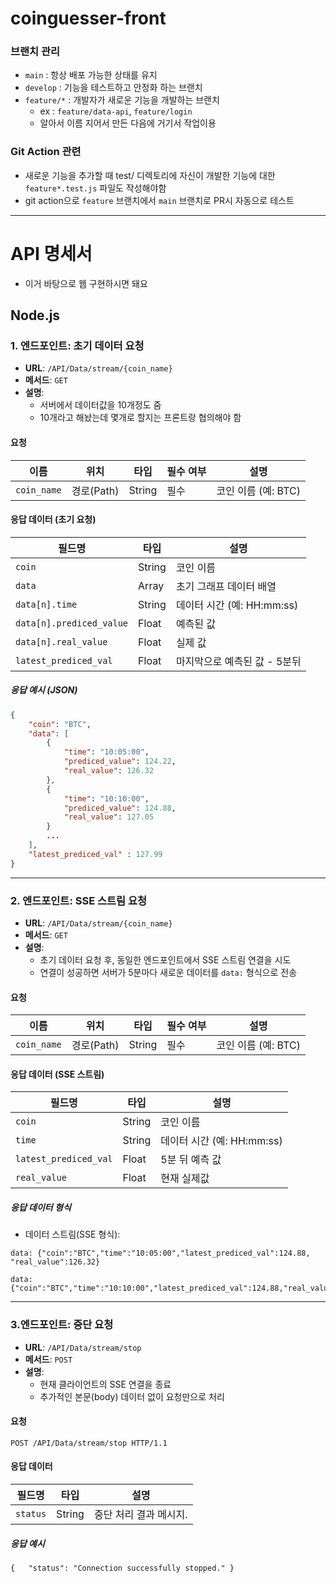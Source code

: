 # coinguesser-front

### 브랜치 관리
- `main` : 항상 배포 가능한 상태를 유지
- `develop` : 기능을 테스트하고 안정화 하는 브랜치
- `feature/*` : 개발자가 새로운 기능을 개발하는 브랜치
    - ex : `feature/data-api`, `feature/login`
    - 알아서 이름 지어서 만든 다음에 거기서 작업이용

### Git Action 관련
- 새로운 기능을 추가할 때 test/ 디렉토리에 자신이 개발한 기능에 대한 `feature*.test.js` 파일도 작성해야함
- git action으로 `feature` 브랜치에서 `main` 브랜치로 PR시 자동으로 테스트



---
# API 명세서 
-  이거 바탕으로 웹 구현하시면 돼요
  
## Node.js
### **1. 엔드포인트: 초기 데이터 요청**
- **URL**: `/API/Data/stream/{coin_name}`
- **메서드**: `GET`
- **설명**:  
  - 서버에서 데이터값을 10개정도 줌
  - 10개라고 해놨는데 몇개로 할지는 프론트랑 협의해야 함

#### **요청**
| 이름          | 위치       | 타입     | 필수 여부 | 설명             |
| ----------- | -------- | ------ | ----- | -------------- |
| `coin_name` | 경로(Path) | String | 필수    | 코인 이름 (예: BTC) |

#### **응답 데이터 (초기 요청)**
| 필드명                      | 타입     | 설명                   |
| ------------------------ | ------ | -------------------- |
| `coin`                   | String | 코인 이름                |
| `data`                   | Array  | 초기 그래프 데이터 배열        |
| `data[n].time`           | String | 데이터 시간 (예: HH:mm:ss) |
| `data[n].prediced_value` | Float  | 예측된 값                |
| `data[n].real_value`     | Float  | 실제 값                 |
| `latest_prediced_val`    | Float  | 마지막으로 예측된 값 - 5분뒤    |

##### **응답 예시 (JSON)**
```json
{
    "coin": "BTC",
    "data": [
        {
            "time": "10:05:00",
            "prediced_value": 124.22,
            "real_value": 126.32
        },
        {
            "time": "10:10:00",
            "prediced_value": 124.88,
            "real_value": 127.05
        }
        ...
    ],
    "latest_prediced_val" : 127.99
}
```
---
### **2. 엔드포인트: SSE 스트림 요청**
- **URL**: `/API/Data/stream/{coin_name}`
- **메서드**: `GET`
- **설명**:  
  - 초기 데이터 요청 후, 동일한 엔드포인트에서 SSE 스트림 연결을 시도
  - 연결이 성공하면 서버가 5분마다 새로운 데이터를 `data:` 형식으로 전송

#### **요청**
| 이름          | 위치       | 타입   | 필수 여부 | 설명                  |
|---------------|------------|--------|-----------|-----------------------|
| `coin_name`   | 경로(Path) | String | 필수      | 코인 이름 (예: BTC)   |

#### **응답 데이터 (SSE 스트림)**
| 필드명                   | 타입     | 설명                   |
| --------------------- | ------ | -------------------- |
| `coin`                | String | 코인 이름                |
| `time`                | String | 데이터 시간 (예: HH:mm:ss) |
| `latest_prediced_val` | Float  | 5분 뒤 예측 값            |
| `real_value`          | Float  | 현재 실제값               |

##### **응답 데이터 형식**
- 데이터 스트림(SSE 형식):
```plaintext
data: {"coin":"BTC","time":"10:05:00","latest_prediced_val":124.88, "real_value":126.32}

data: {"coin":"BTC","time":"10:10:00","latest_prediced_val":124.88,"real_value":127.05}
```
---

### **3.엔드포인트: 중단 요청**
- **URL**: `/API/Data/stream/stop`
- **메서드**: `POST`
- **설명**:
    - 현재 클라이언트의 SSE 연결을 종료
    - 추가적인 본문(body) 데이터 없이 요청만으로 처리
      
#### **요청**
`POST /API/Data/stream/stop HTTP/1.1`

#### **응답 데이터**
|필드명|타입|설명|
|---|---|---|
|`status`|String|중단 처리 결과 메시지.|

##### **응답 예시**
`{   "status": "Connection successfully stopped." }`

